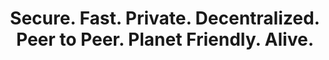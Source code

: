 ---
id: home_header4
title: 'Secure. Fast. Private. Decentralized. Peer to Peer. Planet Friendly. Alive.'
subtitle: ''
btn1: ''
link1: ''
btn2: ''
link2: ''
---